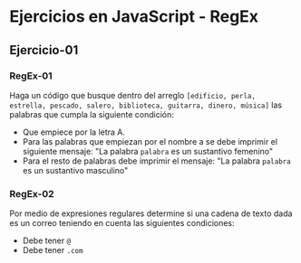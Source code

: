 # Ejercicios en JavaScript - RegEx

## Ejercicio-01

### RegEx-01

Haga un código que busque dentro del arreglo `[edificio, perla, estrella, pescado,
salero, biblioteca, guitarra, dinero, música]` las palabras que cumpla la siguiente condición:

- Que empiece por la letra A.
- Para las palabras que empiezan por el nombre a se debe imprimir el siguiente mensaje: "La palabra `palabra` es un sustantivo femenino"
- Para el resto de palabras debe imprimir el mensaje: "La palabra `palabra` es un sustantivo masculino"

### RegEx-02

Por medio de expresiones regulares determine si una cadena de texto dada es un correo
teniendo en cuenta las siguientes condiciones:

* Debe tener `@`
* Debe tener `.com`